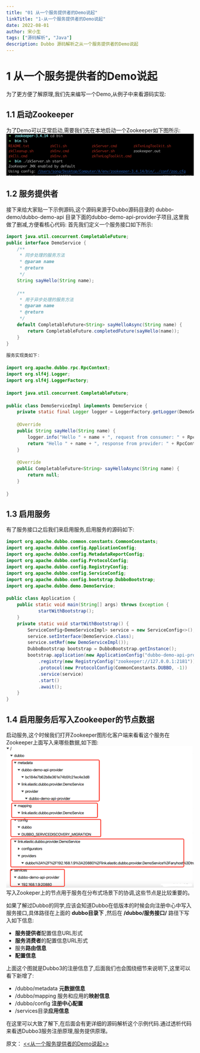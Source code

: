 ```yaml
---
title: "01 从一个服务提供者的Demo说起"
linkTitle: "1-从一个服务提供者的Demo说起"
date: 2022-08-01
author: 宋小生
tags: ["源码解析", "Java"]
description: Dubbo 源码解析之从一个服务提供者的Demo说起
---
```


# 1 从一个服务提供者的Demo说起

为了更方便了解原理,我们先来编写一个Demo,从例子中来看源码实现:

## 1.1 启动Zookeeper

为了Demo可以正常启动,需要我们先在本地启动一个Zookeeper如下图所示:
![在这里插入图片描述](/imgs/blog/source-blog/1-zookeeper.png)


## 1.2 服务提供者
接下来给大家贴一下示例源码,这个源码来源于Dubbo源码目录的	dubbo-demo/dubbo-demo-api 目录下面的dubbo-demo-api-provider子项目,这里我做了删减,方便看核心代码:
首先我们定义一个服务接口如下所示:

```java
import java.util.concurrent.CompletableFuture;
public interface DemoService {
    /**
     * 同步处理的服务方法
     * @param name
     * @return
     */
    String sayHello(String name);

    /**
     * 用于异步处理的服务方法
     * @param name
     * @return
     */
    default CompletableFuture<String> sayHelloAsync(String name) {
        return CompletableFuture.completedFuture(sayHello(name));
    }
}
```


```java
服务实现类如下:

import org.apache.dubbo.rpc.RpcContext;
import org.slf4j.Logger;
import org.slf4j.LoggerFactory;

import java.util.concurrent.CompletableFuture;

public class DemoServiceImpl implements DemoService {
    private static final Logger logger = LoggerFactory.getLogger(DemoServiceImpl.class);

    @Override
    public String sayHello(String name) {
        logger.info("Hello " + name + ", request from consumer: " + RpcContext.getServiceContext().getRemoteAddress());
        return "Hello " + name + ", response from provider: " + RpcContext.getServiceContext().getLocalAddress();
    }

    @Override
    public CompletableFuture<String> sayHelloAsync(String name) {
        return null;
    }

}
```

## 1.3 启用服务
有了服务接口之后我们来启用服务,启用服务的源码如下:

```java
import org.apache.dubbo.common.constants.CommonConstants;
import org.apache.dubbo.config.ApplicationConfig;
import org.apache.dubbo.config.MetadataReportConfig;
import org.apache.dubbo.config.ProtocolConfig;
import org.apache.dubbo.config.RegistryConfig;
import org.apache.dubbo.config.ServiceConfig;
import org.apache.dubbo.config.bootstrap.DubboBootstrap;
import org.apache.dubbo.demo.DemoService;

public class Application {
    public static void main(String[] args) throws Exception {
            startWithBootstrap();
    }
    private static void startWithBootstrap() {
        ServiceConfig<DemoServiceImpl> service = new ServiceConfig<>();
        service.setInterface(DemoService.class);
        service.setRef(new DemoServiceImpl());
        DubboBootstrap bootstrap = DubboBootstrap.getInstance();
        bootstrap.application(new ApplicationConfig("dubbo-demo-api-provider"))
            .registry(new RegistryConfig("zookeeper://127.0.0.1:2181"))
            .protocol(new ProtocolConfig(CommonConstants.DUBBO, -1))
            .service(service)
            .start()
            .await();
    }
}
```

## 1.4 启用服务后写入Zookeeper的节点数据
启动服务,这个时候我们打开Zookeeper图形化客户端来看看这个服务在Zookeeper上面写入来哪些数据,如下图:
![在这里插入图片描述](/imgs/blog/source-blog/1-zookeeper-data.png)
写入Zookeper上的节点用于服务在分布式场景下的协调,这些节点是比较重要的。

如果了解过Dubbo的同学,应该会知道Dubbo在低版本的时候会向注册中心中写入服务接口,具体路径在上面的  **dubbo目录下**  ,然后在 **/dubbo/服务接口/** 路径下写入如下信息:
* **服务提供者**配置信息URL形式
* **服务消费者**的配置信息URL形式
* 服务**路由信息**
* **配置信息**

上面这个图就是Dubbo3的注册信息了,后面我们也会围绕细节来说明下,这里可以看下新增了:
* /dubbo/metadata **元数据信息**
* /dubbo/mapping 服务和应用的**映射信息** 
* /dubbo/config **注册中心配置** 
 * /services目录**应用信息** 

在这里可以大致了解下,在后面会有更详细的源码解析这个示例代码.通过透析代码来看透Dubbo3服务注册原理,服务提供原理。


原文： [<<从一个服务提供者的Demo说起>>](https://blog.elastic.link/2022/07/10/dubbo/1-cong-yi-ge-demo-shuo-qi/ )
